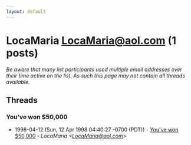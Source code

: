 ```yaml
---
layout: default
---
```


# LocaMaria <LocaMaria@aol.com> (1 posts)

_Be aware that many list participants used multiple email addresses over their time active on the list. As such this page may not contain all threads available._

## Threads

### You've won $50,000
+ 1998-04-12 (Sun, 12 Apr 1998 04:40:27 -0700 (PDT)) - [You've won $50,000](/archive/1998/04/134c0698cc8229982e716695ca827cc74c23969a6c1da8b94933c505c7f95a38) - _LocaMaria \<LocaMaria@aol.com\>_

